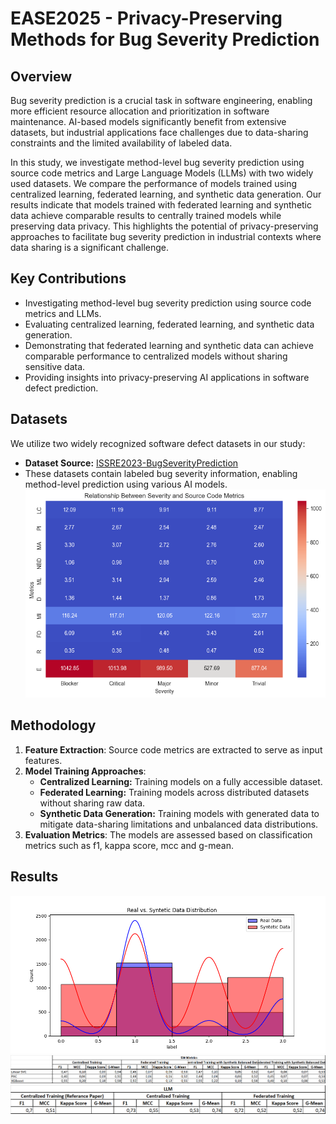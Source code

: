 # EASE2025 - Privacy-Preserving Methods for Bug Severity Prediction

## Overview
Bug severity prediction is a crucial task in software engineering, enabling more efficient resource allocation and prioritization in software maintenance. AI-based models significantly benefit from extensive datasets, but industrial applications face challenges due to data-sharing constraints and the limited availability of labeled data.

In this study, we investigate method-level bug severity prediction using source code metrics and Large Language Models (LLMs) with two widely used datasets. We compare the performance of models trained using centralized learning, federated learning, and synthetic data generation. Our results indicate that models trained with federated learning and synthetic data achieve comparable results to centrally trained models while preserving data privacy. This highlights the potential of privacy-preserving approaches to facilitate bug severity prediction in industrial contexts where data sharing is a significant challenge.

## Key Contributions
- Investigating method-level bug severity prediction using source code metrics and LLMs.
- Evaluating centralized learning, federated learning, and synthetic data generation.
- Demonstrating that federated learning and synthetic data can achieve comparable performance to centralized models without sharing sensitive data.
- Providing insights into privacy-preserving AI applications in software defect prediction.

## Datasets
We utilize two widely recognized software defect datasets in our study:
- **Dataset Source:** [ISSRE2023-BugSeverityPrediction](https://github.com/EhsanMashhadi/ISSRE2023-BugSeverityPrediction)
- These datasets contain labeled bug severity information, enabling method-level prediction using various AI models.
![bugsjar_relations.png](img/bugsjar_relations.png)

## Methodology
1. **Feature Extraction**: Source code metrics are extracted to serve as input features.
2. **Model Training Approaches**:
   - **Centralized Learning:** Training models on a fully accessible dataset.
   - **Federated Learning:** Training models across distributed datasets without sharing raw data.
   - **Synthetic Data Generation:** Training models with generated data to mitigate data-sharing limitations and unbalanced data distributions.
3. **Evaluation Metrics**: The models are assessed based on classification metrics such as f1, kappa score, mcc and g-mean.

## Results

![CopulaGAN_distribution.png](img/CopulaGAN_distribution.png)
![img.png](img/img.png)
![img.png](img/img2.png)

